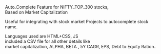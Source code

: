 Auto_Complete Feature for NIFTY_TOP_300 stocks, <br> Based on Market Capitalization

Useful for integrating with stock market Projects to autocomplete stock name.

Languages used are HTML+CSS, JS <br>
included a CSV file for all other details like <br>
market capitalization, ALPHA, BETA , 5Y CAGR, EPS, Debt to Equity Ration..